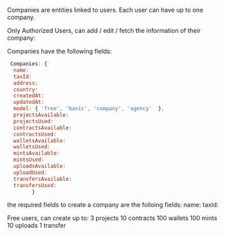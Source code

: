 
Companies are entities linked to users. Each user can have up to one company. 

Only Authorized Users, can add / edit / fetch the information of their company:

Companies have the following fields:  

```javascript
 Companies: {
  name: 
  taxId: 
  address: 
  country: 
  createdAt:
  updatedAt: 
  model: { 'free', 'basic', 'company', 'agency'  },
  projectsAvailable: 
  projectsUsed: 
  contractsAvailable: 
  contractsUsed: 
  walletsAvailable: 
  walletsUsed:  
  mintsAvailable:  
  mintsUsed:  
  uploadsAvailable:  
  uploadUsed:  
  transfersAvailable:  
  transfersUsed: 
        }
```


the required fields to create a company are the folloing fields:
name: 
taxId:

Free users, can create up to: 
3 projects
10 contracts
100 wallets
100 mints
10 uploads
1 transfer
